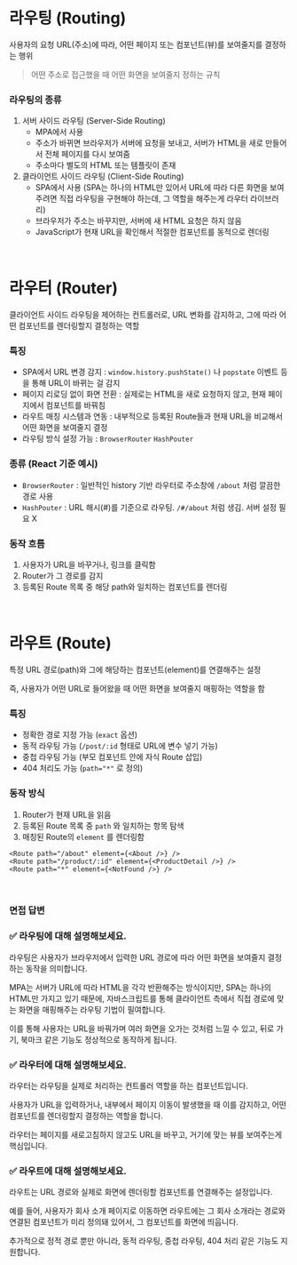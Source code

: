 # 라우팅 (Routing)

사용자의 요청 URL(주소)에 따라, 어떤 페이지 또는 컴포넌트(뷰)를 보여줄지를 결정하는 행위

> 어떤 주소로 접근했을 때 어떤 화면을 보여줄지 정하는 규칙

### 라우팅의 종류

1. 서버 사이드 라우팅 (Server-Side Routing)
   - MPA에서 사용
   - 주소가 바뀌면 브라우저가 서버에 요청을 보내고, 서버가 HTML을 새로 만들어서 전체 페이지를 다시 보여줌
   - 주소마다 별도의 HTML 또는 템플릿이 존재
2. 클라이언트 사이드 라우팅 (Client-Side Routing)
   - SPA에서 사용 (SPA는 하나의 HTML만 있어서 URL에 따라 다른 화면을 보여주려면 직접 라우팅을 구현해야 하는데, 그 역할을 해주는게 라우터 라이브러리)
   - 브라우저가 주소는 바꾸지만, 서버에 새 HTML 요청은 하지 않음
   - JavaScript가 현재 URL을 확인해서 적절한 컴포넌트를 동적으로 렌더링

<br/>

# 라우터 (Router)

클라이언트 사이드 라우팅을 제어하는 컨트롤러로, URL 변화를 감지하고, 그에 따라 어떤 컴포넌트를 렌더링할지 결정하는 역할

### 특징

- SPA에서 URL 변경 감지 : `window.history.pushState()` 나 `popstate` 이벤트 등을 통해 URL이 바뀌는 걸 감지
- 페이지 리로딩 없이 화면 전환 : 실제로는 HTML을 새로 요청하지 않고, 현재 페이지에서 컴포넌트를 바꿔침
- 라우트 매칭 시스템과 연동 : 내부적으로 등록된 Route들과 현재 URL을 비교해서 어떤 화면을 보여줄지 결정
- 라우팅 방식 설정 가능 : `BrowserRouter` `HashPouter`

### 종류 (React 기준 예시)

- `BrowserRouter` : 일반적인 history 기반 라우터로 주소창에 `/about` 처럼 깔끔한 경로 사용
- `HashPouter` : URL 해시(#)를 기준으로 라우팅. `/#/about` 처럼 생김. 서버 설정 필요 X

### 동작 흐름

1. 사용자가 URL을 바꾸거나, 링크를 클릭함
2. Router가 그 경로를 감지
3. 등록된 Route 목록 중 해당 path와 일치하는 컴포넌트를 렌더링

<br/>

# 라우트 (Route)

특정 URL 경로(path)와 그에 해당하는 컴포넌트(element)를 연결해주는 설정

즉, 사용자가 어떤 URL로 들어왔을 때 어떤 화면을 보여줄지 매핑하는 역할을 함

### 특징

- 정확한 경로 지정 가능 (`exact` 옵션)
- 동적 라우팅 가능 (`/post/:id` 형태로 URL에 변수 넣기 가능)
- 중첩 라우팅 가능 (부모 컴포넌트 안에 자식 Route 삽입)
- 404 처리도 가능 (`path="*"` 로 정의)

### 동작 방식

1. Router가 현재 URL을 읽음
2. 등록된 Route 목록 중 `path` 와 일치하는 항목 탐색
3. 매칭된 Route의 `element` 를 렌더링함

```tsx
<Route path="/about" element={<About />} />
<Route path="/product/:id" element={<ProductDetail />} />
<Route path="*" element={<NotFound />} />
```

<br/>

### 면접 답변

<aside>

### ✅ 라우팅에 대해 설명해보세요.

라우팅은 사용자가 브라우저에서 입력한 URL 경로에 따라 어떤 화면을 보여줄지 결정하는 동작을 의미합니다.

MPA는 서버가 URL에 따라 HTML을 각각 반환해주는 방식이지만, SPA는 하나의 HTML만 가지고 있기 때문에, 자바스크립트를 통해 클라이언트 측에서 직접 경로에 맞는 화면을 매핑해주는 라우팅 기법이 필여합니다.

이를 통해 사용자는 URL을 바꿔가며 여러 화면을 오가는 것처럼 느낄 수 있고, 뒤로 가기, 북마크 같은 기능도 정상적으로 동작하게 됩니다.

</aside>

<aside>

### ✅ 라우터에 대해 설명해보세요.

라우터는 라우팅을 실제로 처리하는 컨트롤러 역할을 하는 컴포넌트입니다.

사용자가 URL을 입력하거나, 내부에서 페이지 이동이 발생했을 때 이를 감지하고, 어떤 컴포넌트를 렌더링할지 결정하는 역할을 합니다.

라우터는 페이지를 새로고침하지 않고도 URL을 바꾸고, 거기에 맞는 뷰를 보여주는게 핵심입니다.

</aside>

<aside>

### ✅ 라우트에 대해 설명해보세요.

라우트는 URL 경로와 실제로 화면에 렌더링할 컴포넌트를 연결해주는 설정입니다.

예를 들어, 사용자가 회사 소개 페이지로 이동하면 라우트에는 그 회사 소개라는 경로와 연결된 컴포넌트가 미리 정의돼 있어서, 그 컴포넌트를 화면에 띄웁니다.

추가적으로 정적 경로 뿐만 아니라, 동적 라우팅, 중첩 라우팅, 404 처리 같은 기능도 지원합니다.

</aside>
